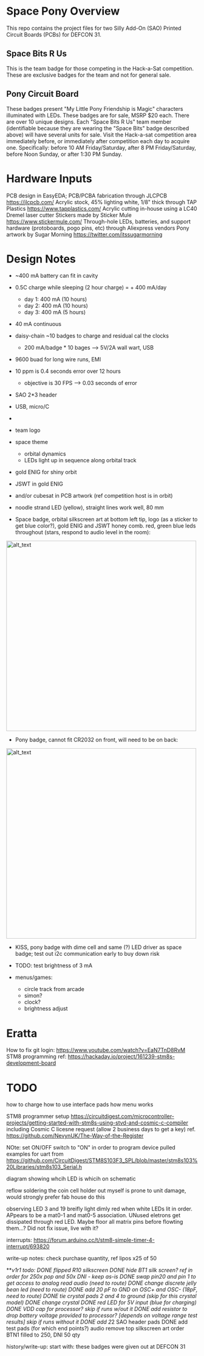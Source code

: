 # Space Pony Overview

This repo contains the project files for two Silly Add-On (SAO) Printed Circuit Boards (PCBs) for DEFCON 31.

## Space Bits R Us

This is the team badge for those competing in the Hack-a-Sat competition.  These are exclusive badges for the team and not for general sale.

## Pony Circuit Board

These badges present "My Little Pony Friendship is Magic" characters illuminated with LEDs.  These badges are for sale, MSRP $20 each.  There are over 10 unique designs.  Each "Space Bits R Us" team member (identifiable because they are wearing the "Space Bits" badge described above) will have several units for sale.  Visit the Hack-a-sat competition area immediately before, or immediately after competition each day to acquire one.  Specifically: before 10 AM Friday/Saturday, after 8 PM Friday/Saturday, before Noon Sunday, or after 1:30 PM Sunday.

# Hardware Inputs

PCB design in EasyEDA; PCB/PCBA fabrication through JLCPCB https://jlcpcb.com/
Acrylic stock, 45% lighting white, 1/8" thick through TAP Plastics https://www.tapplastics.com/
Acrylic cutting in-house using a LC40 Dremel laser cutter
Stickers made by Sticker Mule https://www.stickermule.com/
Through-hole LEDs, batteries, and support hardware (protoboards, pogo pins, etc) through Aliexpress vendors
Pony artwork by Sugar Morning https://twitter.com/itssugarmorning

# Design Notes

- ~400 mA battery can fit in cavity
- 0.5C charge while sleeping (2 hour charge) = + 400 mA/day
    - day 1: 400 mA (10 hours)
    - day 2: 400 mA (10 hours)
    - day 3: 400 mA (5 hours)
- 40 mA continuous

- daisy-chain ~10 badges to charge and residual cal the clocks
    - 200 mA/badge * 10 bages --> 5V/2A wall wart, USB
- 9600 buad for long wire runs, EMI
- 10 ppm is 0.4 seconds error over 12 hours
    - objective is 30 FPS --> 0.03 seconds of error

- SAO 2*3 header
- USB, micro/C
- 

- team logo
- space theme
    - orbital dynamics
    - LEDs light up in sequence along orbital track
- gold ENIG for shiny orbit
- JSWT in gold ENIG
- and/or cubesat in PCB artwork (ref competition host is in orbit)
- noodle strand LED (yellow), straight lines work well, 80 mm

- Space badge, orbital silkscreen art at bottom left tip, logo (as a sticker to get blue color?), gold ENIG and JSWT honey comb.  red, green blue leds throughout (stars, respond to audio level in the room):

<img alt="alt_text" width="500px" src="doc\ideas_space_bits\img\DC31BADGE-CARD-OUTLINE_idea.png" />

- Pony badge, cannot fit CR2032 on front, will need to be on back:

<img alt="alt_text" width="500px" src="doc\ideas_space_bits\img\delete_me4.png" />

- KISS, pony badge with dime cell and same (?) LED driver as space badge; test out i2c communication early to buy down risk

- TODO: test brightness of 3 mA

- menus/games:
	- circle track from arcade
	- simon?
	- clock?
	- brightness adjust

# Eratta

How to fix git login: https://www.youtube.com/watch?v=EaN7TnD8RvM
STM8 programming ref: https://hackaday.io/project/161239-stm8s-development-board

# TODO
how to charge
how to use interface pads
how menu works

STM8 programmer setup https://circuitdigest.com/microcontroller-projects/getting-started-with-stm8s-using-stvd-and-cosmic-c-compiler
including Cosmic C licesne request (allow 2 business days to get a key)
ref. https://github.com/NevynUK/The-Way-of-the-Register

NOte: set ON/OFF switch to "ON" in order to program device
pulled examples for uart from https://github.com/CircuitDigest/STM8S103F3_SPL/blob/master/stm8s103%20Libraries/stm8s103_Serial.h

diagram showing whcih LED is whicih on schematic

reflow soldering the coin cell holder out myself is prone to unit damage, would strongly prefer fab house do this

observing LED 3 and 19 breifly light dimly red when white LEDs lit in order.  APpears to be a mat0-1 and mat0-5 association.  UNused eletrons get dissipated through red LED.  Maybe floor all matrix pins before flowting them...?  Did not fix issue, live with it?

interrupts: https://forum.arduino.cc/t/stm8-simple-timer-4-interrupt/693820

write-up notes: check purchase quantity, ref lipos x25 of 50

***v1r1 todo:
DONE flipped R10 silkscreen
DONE hide BT1 silk screen? ref in order for 250x pop and 50x DNI - keep as-is
DONE swap pin20 and pin 1 to get access to analog read audio (need to route)
DONE change discrete jelly bean led (need to route)
DONE add 20 pF to GND on OSC+ and OSC- (18pF, need to route)
DONE tie crystal pads 2 and 4 to ground (skip for this crystal model)
DONE change crystal
DONE red LED for 5V input (blue for charging)
DONE VDD cap for processor? skip if runs w/out it
DONE add resistor to drop battery voltage provided to processor? [depends on voltage range test results] skip if runs without it
DONE add 2*2 SAO header pads
DONE add test pads (for which end points?) audio
remove top silkscreen art
order BTN1 filled to 250, DNI 50 qty

history/write-up: start with: these badges were given out at DEFCON 31